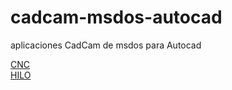 # cadcam-msdos-autocad
aplicaciones CadCam de msdos para  Autocad

<a href='CNC/README.md'>CNC</a><br>
<a href='HILO/README.md'>HILO</a>
